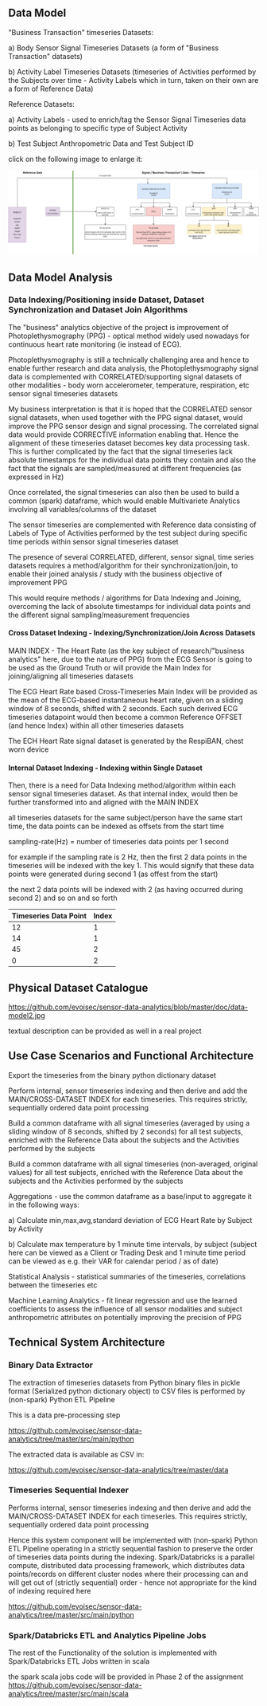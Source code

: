 ## Data Model

"Business Transaction" timeseries Datasets:

a) Body Sensor Signal Timeseries Datasets (a form of "Business Transaction" datasets)

b) Activity Label Timeseries Datasets (timeseries of Activities performed by the Subjects over time - Activity Labels which in turn, taken on their own are a form of Reference Data)

Reference Datasets:

a) Activity Labels - used to enrich/tag the Sensor Signal Timeseries data points as belonging to specific type of Subject Activity 

b) Test Subject Anthropometric Data and Test Subject ID

click on the following image to enlarge it:

![Data Model](https://github.com/evoisec/sensor-data-analytics/blob/master/doc/data-model2.jpg)

## Data Model Analysis

### Data Indexing/Positioning inside Dataset, Dataset Synchronization and Dataset Join Algorithms 

The "business" analytics objective of the project is improvement of Photoplethysmography (PPG) - optical method widely used nowadays for continuous heart rate monitoring (ie instead of ECG).

Photoplethysmography is still a technically challenging area and hence to enable further research and data analysis, the Photoplethysmography signal data is complemented with CORRELATED/supporting signal datasets of other modalities - body worn accelerometer, temperature, respiration, etc sensor signal timeseries datasets 

My business interpretation is that it is hoped that the CORRELATED sensor signal datasets, when used together with the PPG signal dataset, would improve the PPG sensor design and signal processing. The correlated signal data would provide CORRECTIVE information enabling that. Hence the alignment of these timeseries dataset becomes key data processing task. This is further complicated by the fact that the signal timeseries lack absolute timestamps for the individual data points they contain and also the fact that the signals are sampled/measured at different frequencies (as expressed in Hz) 

Once correlated, the signal timeseries can also then be used to build a common (spark) dataframe, which would enable Multivariete Analytics involving all variables/columns of the dataset  

The sensor timeseries are complemented with Reference data consisting of Labels of Type of Activities performed by the test subject during specific time periods within sensor signal timeseries dataset

The presence of several CORRELATED, different, sensor signal, time series datasets requires a method/algorithm for their synchronization/join, to enable their joined analysis / study with the business objective of improvement PPG   

This would require methods / algorithms for Data Indexing and Joining, overcoming the lack of absolute timestamps for individual data points and the different signal sampling/measurement frequencies

#### Cross Dataset Indexing - Indexing/Synchronization/Join Across Datasets

MAIN INDEX - The Heart Rate (as the key subject of research/"business analytics" here, due to the nature of PPG) from the ECG Sensor is going to be used as the Ground Truth or will provide the Main Index for joining/aligning all timeseries datasets

The ECG Heart Rate based Cross-Timeseries Main Index will be provided as the mean of the ECG-based instantaneous heart rate, given on a sliding window of 8 seconds, shifted with 2 seconds. Each such derived ECG timeseries datapoint would then become a common Reference OFFSET (and hence Index) within all other timeseries datasets 

The ECH Heart Rate signal dataset is generated by the RespiBAN, chest worn device 

#### Internal Dataset Indexing - Indexing within Single Dataset

Then, there is a need for Data Indexing method/algorithm within each sensor signal timeseries dataset. As that internal index, would then be further transformed into and aligned with the MAIN INDEX 

all timeseries datasets for the same subject/person have the same start time, the data points can be indexed as offsets from the start time 

sampling-rate(Hz) = number of timeseries data points per 1 second   

for example if the sampling rate is 2 Hz, then the first 2 data points in the timeseries will be indexed with the key 1. This would signify that these data points were generated during second 1 (as offest from the start)

the next 2 data points will be indexed with 2 (as having occurred during second 2) and so on and so forth 

| Timeseries Data Point  | Index |
| -- | ------------- |
| 12 | 1  |
| 14 | 1  |
| 45 | 2  |
| 0 | 2  |

## Physical Dataset Catalogue

https://github.com/evoisec/sensor-data-analytics/blob/master/doc/data-model2.jpg

textual description can be provided as well in a real project

## Use Case Scenarios and Functional Architecture 

Export the timeseries from the binary python dictionary dataset 

Perform internal, sensor timeseries indexing and then derive and add the MAIN/CROSS-DATASET INDEX for each timeseries. This requires strictly, sequentially ordered data point processing

Build a common dataframe with all signal timeseries (averaged by using a sliding window of 8 seconds, shifted by 2 seconds) for all test subjects, enriched with the Reference Data about the subjects and the Activities performed by the subjects 

Build a common dataframe with all signal timeseries (non-averaged, original values) for all test subjects, enriched with the Reference Data about the subjects and the Activities performed by the subjects

Aggregations - use the common dataframe as a base/input to aggregate it in the following ways:

a) Calculate min,max,avg,standard deviation of ECG Heart Rate by Subject by Activity

b) Calculate max temperature by 1 minute time intervals, by subject (subject here can be viewed as a Client or Trading Desk and 1 minute time period can be viewed as e.g. their VAR for calendar period / as of date) 

Statistical Analysis - statistical summaries of the timeseries, correlations between the timeseries etc

Machine Learning Analytics - fit linear regression and use the learned coefficients to assess the influence of all sensor modalities and subject anthropometric attributes on potentially improving the precision of PPG 

## Technical System Architecture

### Binary Data Extractor

The extraction of timeseries datasets from Python binary files in pickle format (Serialized python dictionary object) to CSV files is performed by (non-spark) Python ETL Pipeline

This is a data pre-processing step

https://github.com/evoisec/sensor-data-analytics/tree/master/src/main/python 

The extracted data is available as CSV in:

https://github.com/evoisec/sensor-data-analytics/tree/master/data

### Timeseries Sequential Indexer

Performs internal, sensor timeseries indexing and then derive and add the MAIN/CROSS-DATASET INDEX for each timeseries. This requires strictly, sequentially ordered data point processing

Hence this system component will be implemented with (non-spark) Python ETL Pipeline operating in a strictly sequential fashion to preserve the order of timeseries data points during the indexing. Spark/Databricks is a parallel compute, distributed data processing framework, which distributes data points/records on different cluster nodes where their processing can and will get out of (strictly sequential) order - hence not appropriate for the kind of indexing required here  

https://github.com/evoisec/sensor-data-analytics/tree/master/src/main/python 

### Spark/Databricks ETL and Analytics Pipeline Jobs

The rest of the Functionality of the solution is implemented with Spark/Databricks ETL Jobs written in scala

the spark scala jobs code will be provided in Phase 2 of the assignment
https://github.com/evoisec/sensor-data-analytics/tree/master/src/main/scala